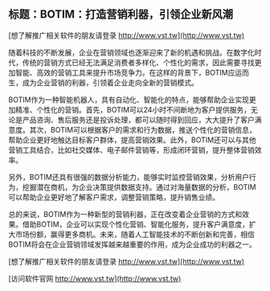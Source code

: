 ## **标题：BOTIM：打造营销利器，引领企业新风潮**

[想了解推广相关软件的朋友请登录 http://www.vst.tw](http://www.vst.tw)

随着科技的不断发展，企业在营销领域也逐渐迎来了新的机遇和挑战。在数字化时代，传统的营销方式已经无法满足消费者多样化、个性化的需求，因此需要寻找更加智能、高效的营销工具来提升市场竞争力。在这样的背景下，BOTIM应运而生，成为企业营销的利器，引领着企业走向全新的营销模式。

BOTIM作为一种智能机器人，具有自动化、智能化的特点，能够帮助企业实现更加精准、个性化的营销。首先，BOTIM可以24小时不间断地为客户提供服务，无论是产品咨询、售后服务还是投诉处理，都可以随时得到回应，大大提升了客户满意度。其次，BOTIM可以根据客户的需求和行为数据，推送个性化的营销信息，帮助企业更好地触达目标客户群体，提高营销效果。此外，BOTIM还可以与其他营销工具结合，比如社交媒体、电子邮件营销等，形成闭环营销，提升整体营销效率。

另外，BOTIM还具有很强的数据分析能力，能够实时监控营销效果，分析用户行为，挖掘潜在商机，为企业决策提供数据支持。通过对海量数据的分析，BOTIM可以帮助企业更好地了解客户需求，调整营销策略，提升销售业绩。

总的来说，BOTIM作为一种新型的营销利器，正在改变着企业营销的方式和效果。借助BOTIM，企业可以实现个性化营销、智能化服务，提升客户满意度，扩大市场份额，赢得更多商机。未来，随着人工智能技术的不断创新和完善，相信BOTIM将会在企业营销领域发挥越来越重要的作用，成为企业成功的利器之一。

[想了解推广相关软件的朋友请登录 http://www.vst.tw](http://www.vst.tw)


[访问软件官网 http://www.vst.tw](http://www.vst.tw)
